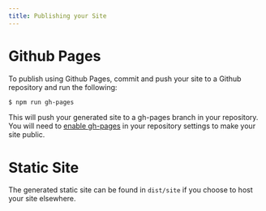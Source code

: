 ```yaml
---
title: Publishing your Site
---
```


# Github Pages
To publish using Github Pages, commit and push your site to a Github repository and run the following:
```sh
$ npm run gh-pages
```
This will push your generated site to a gh-pages branch in your repository. You will need to 
[enable gh-pages](https://help.github.com/articles/configuring-a-publishing-source-for-github-pages/) 
in your repository settings to make your site public.

# Static Site
The generated static site can be found in `dist/site` if you choose to host your site elsewhere.